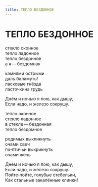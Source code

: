 ```yaml
---
title: ТЕПЛО БЕЗДОННОЕ
---
```


<h1>ТЕПЛО БЕЗДОННОЕ</h1>

<section>

стекло оконное\
тепло ладонное\
тепло бездонное\
а я&thinsp;&mdash;&thinsp;бездомная

камнями острыми\
даль баламуть!\
ласковые гнёзда\
ласточкина грудь

Днём и ночью я пою, как дышу,\
Если надо, и железо сокрушу.

тепло оконное\
стекло ладонное\
в стекле&thinsp;&mdash;&thinsp;бездонная\
тепло бездомное

родимых выкликнуть\
очами свеч\
по&#8208;птичьи выкрикнуть\
очами жечь

Днём и ночью я пою, как дышу,\
Если надо, и железо сокрушу.\
Пойте&#8208;пойте, голубые стебельки,\
Как стальные закалённые клинки!

</section>
